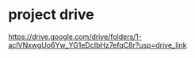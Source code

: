 # project drive
https://drive.google.com/drive/folders/1-aclVNxwgUo6Yw_YG1eDcIbHz7efqC8r?usp=drive_link
